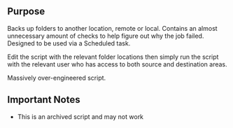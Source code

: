 ## Purpose
Backs up folders to another location, remote or local. Contains an almost unnecessary amount of checks to help figure out why the job failed. Designed to be used via a Scheduled task.

Edit the script with the relevant folder locations then simply run the script with the relevant user who has access to both source and destination areas.

Massively over-engineered script.

## Important Notes
* This is an archived script and may not work